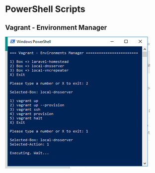 # PowerShell Scripts

## Vagrant - Environment Manager

![Vagrant](_screenshots/vagrant-environments-manager.png)
